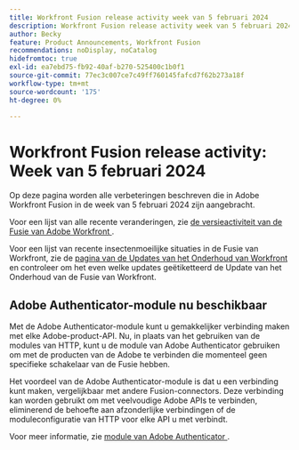```yaml
---
title: Workfront Fusion release activity week van 5 februari 2024
description: Workfront Fusion release activity week van 5 februari 2024
author: Becky
feature: Product Announcements, Workfront Fusion
recommendations: noDisplay, noCatalog
hidefromtoc: true
exl-id: ea7ebd75-fb92-40af-b270-525400c1b0f1
source-git-commit: 77ec3c007ce7c49ff760145fafcd7f62b273a18f
workflow-type: tm+mt
source-wordcount: '175'
ht-degree: 0%

---
```


# Workfront Fusion release activity: Week van 5 februari 2024

Op deze pagina worden alle verbeteringen beschreven die in Adobe Workfront Fusion in de week van 5 februari 2024 zijn aangebracht.

Voor een lijst van alle recente veranderingen, zie [ de versieactiviteit van de Fusie van Adobe Workfront ](/help/workfront-fusion/fusion-product-releases/fusion-release-activity.md).

Voor een lijst van recente insectenmoeilijke situaties in de Fusie van Workfront, zie de [ pagina van de Updates van het Onderhoud van Workfront ](https://experienceleague.adobe.com/docs/workfront-known-issues/releases/current-updates.html?lang=nl-NL) en controleer om het even welke updates geëtiketteerd de Update van het Onderhoud van de Fusie van Workfront.

## Adobe Authenticator-module nu beschikbaar

Met de Adobe Authenticator-module kunt u gemakkelijker verbinding maken met elke Adobe-product-API. Nu, in plaats van het gebruiken van de modules van HTTP, kunt u de module van Adobe Authenticator gebruiken om met de producten van de Adobe te verbinden die momenteel geen specifieke schakelaar van de Fusie hebben.

Het voordeel van de Adobe Authenticator-module is dat u een verbinding kunt maken, vergelijkbaar met andere Fusion-connectors. Deze verbinding kan worden gebruikt om met veelvoudige Adobe APIs te verbinden, eliminerend de behoefte aan afzonderlijke verbindingen of de moduleconfiguratie van HTTP voor elke API u met verbindt.

Voor meer informatie, zie [ module van Adobe Authenticator ](/help/workfront-fusion/references/apps-and-modules/adobe-connectors/adobe-authenticator-modules.md).
